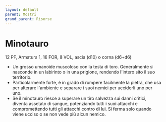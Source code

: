```yaml
---
layout: default
parent: Mostri
grand_parent: Risorse
---
```


# Minotauro

12 PF, Armatura 1, 16 FOR, 8 VOL, ascia (d10) o corna (d6+d6)

- Un grosso umanoide muscoloso con la testa di toro. Generalmente si nasconde in un labirinto o in una prigione, rendendo l'intero sito il suo territorio.
- Particolarmente forte, è in grado di rompere facilmente la pietra, che usa per alterare l'ambiente e separare i suoi nemici per ucciderli uno per uno.
- Se il minotauro riesce a superare un tiro salvezza sui danni critici, diventa assetato di sangue, potenziando tutti i suoi attacchi e compromettendo tutti gli attacchi contro di lui. Si ferma solo quando viene ucciso o se non vede più alcun nemico.